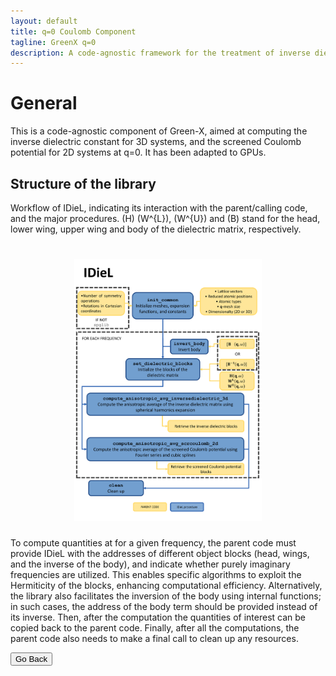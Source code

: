 ```yaml
---
layout: default
title: q=0 Coulomb Component
tagline: GreenX q=0 
description: A code-agnostic framework for the treatment of inverse dielectric function and/or screened Coulomb potential at q=0.
---
```

# General
This is a code-agnostic component of Green-X, aimed at computing the inverse dielectric constant for 3D systems, and the screened Coulomb potential for 2D systems at q=0. It has been adapted to GPUs.

## Structure of the library
Workflow of IDieL, indicating its interaction with the parent/calling code, and the major procedures. \(H\)
\(W^{L}\), \(W^{U}\) and \(B\) stand for the head, lower wing, upper wing and body of the dielectric matrix, respectively.

<h1 align="center">
  <img src="./img//IDieL_structure.png" alt="IDieL_structure" width="300">
</h1>

To compute quantities at  for a given frequency, the parent code must provide IDieL with the addresses of different object blocks (head, wings, and the inverse of the body), and indicate whether purely imaginary frequencies are utilized. This enables specific algorithms to exploit the Hermiticity of the blocks, enhancing computational efficiency. Alternatively, the library also facilitates the inversion of the body using internal functions; in such cases, the address of the body term should be provided instead of its inverse. Then, after the computation the quantities of interest can be copied back to the parent code. Finally, after all the computations, the parent code also needs to make a final call to clean up any resources.


<button onclick="goBack()">Go Back</button>

<script>
function goBack() {
  window.history.back();
}
</script>

